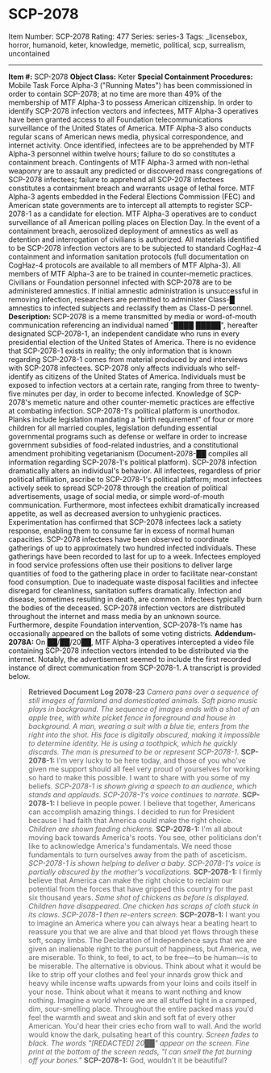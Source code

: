 # SCP-2078
Item Number: SCP-2078
Rating: 477
Series: series-3
Tags: _licensebox, horror, humanoid, keter, knowledge, memetic, political, scp, surrealism, uncontained

---

**Item #:** SCP-2078
**Object Class:** Keter
**Special Containment Procedures:** Mobile Task Force Alpha-3 ("Running Mates") has been commissioned in order to contain SCP-2078; at no time are more than 49% of the membership of MTF Alpha-3 to possess American citizenship. In order to identify SCP-2078 infection vectors and infectees, MTF Alpha-3 operatives have been granted access to all Foundation telecommunications surveillance of the United States of America. MTF Alpha-3 also conducts regular scans of American news media, physical correspondence, and internet activity.
Once identified, infectees are to be apprehended by MTF Alpha-3 personnel within twelve hours; failure to do so constitutes a containment breach. Contingents of MTF Alpha-3 armed with non-lethal weaponry are to assault any predicted or discovered mass congregations of SCP-2078 infectees; failure to apprehend all SCP-2078 infectees constitutes a containment breach and warrants usage of lethal force.
MTF Alpha-3 agents embedded in the Federal Elections Commission (FEC) and American state governments are to intercept all attempts to register SCP-2078-1 as a candidate for election. MTF Alpha-3 operatives are to conduct surveillance of all American polling places on Election Day. In the event of a containment breach, aerosolized deployment of amnestics as well as detention and interrogation of civilians is authorized.
All materials identified to be SCP-2078 infection vectors are to be subjected to standard CogHaz-4 containment and information sanitation protocols (full documentation on CogHaz-4 protocols are available to all members of MTF Alpha-3). All members of MTF Alpha-3 are to be trained in counter-memetic practices. Civilians or Foundation personnel infected with SCP-2078 are to be administered amnestics. If initial amnestic administration is unsuccessful in removing infection, researchers are permitted to administer Class-█ amnestics to infected subjects and reclassify them as Class-D personnel.
**Description:** SCP-2078 is a meme transmitted by media or word-of-mouth communication referencing an individual named "████ █████", hereafter designated SCP-2078-1, an independent candidate who runs in every presidential election of the United States of America. There is no evidence that SCP-2078-1 exists in reality; the only information that is known regarding SCP-2078-1 comes from material produced by and interviews with SCP-2078 infectees. SCP-2078 only affects individuals who self-identify as citizens of the United States of America. Individuals must be exposed to infection vectors at a certain rate, ranging from three to twenty-five minutes per day, in order to become infected. Knowledge of SCP-2078's memetic nature and other counter-memetic practices are effective at combating infection.
SCP-2078-1's political platform is unorthodox. Planks include legislation mandating a "birth requirement" of four or more children for all married couples, legislation defunding essential governmental programs such as defense or welfare in order to increase government subsidies of food-related industries, and a constitutional amendment prohibiting vegetarianism (Document-2078-██ compiles all information regarding SCP-2078-1's political platform).
SCP-2078 infection dramatically alters an individual's behavior. All infectees, regardless of prior political affiliation, ascribe to SCP-2078-1's political platform; most infectees actively seek to spread SCP-2078 through the creation of political advertisements, usage of social media, or simple word-of-mouth communication. Furthermore, most infectees exhibit dramatically increased appetite, as well as decreased aversion to unhygienic practices. Experimentation has confirmed that SCP-2078 infectees lack a satiety response, enabling them to consume far in excess of normal human capacities.
SCP-2078 infectees have been observed to coordinate gatherings of up to approximately two hundred infected individuals. These gatherings have been recorded to last for up to a week. Infectees employed in food service professions often use their positions to deliver large quantities of food to the gathering place in order to facilitate near-constant food consumption. Due to inadequate waste disposal facilities and infectee disregard for cleanliness, sanitation suffers dramatically. Infection and disease, sometimes resulting in death, are common. Infectees typically burn the bodies of the deceased.
SCP-2078 infection vectors are distributed throughout the internet and mass media by an unknown source. Furthermore, despite Foundation intervention, SCP-2078-1’s name has occasionally appeared on the ballots of some voting districts.
**Addendum-2078A:** On ██/██/20██, MTF Alpha-3 operatives intercepted a video file containing SCP-2078 infection vectors intended to be distributed via the internet. Notably, the advertisement seemed to include the first recorded instance of direct communication from SCP-2078-1. A transcript is provided below.
> **Retrieved Document Log 2078-23**
> _Camera pans over a sequence of still images of farmland and domesticated animals. Soft piano music plays in background. The sequence of images ends with a shot of an apple tree, with white picket fence in foreground and house in background. A man, wearing a suit with a blue tie, enters from the right into the shot. His face is digitally obscured, making it impossible to determine identity. He is using a toothpick, which he quickly discards. The man is presumed to be or represent SCP-2078-1._
> **SCP-2078-1:** I'm very lucky to be here today, and those of you who've given me support should all feel very proud of yourselves for working so hard to make this possible. I want to share with you some of my beliefs.
> _SCP-2078-1 is shown giving a speech to an audience, which stands and applauds. SCP-2078-1's voice continues to narrate._
> **SCP-2078-1:** I believe in people power. I believe that together, Americans can accomplish amazing things. I decided to run for President because I had faith that America could make the right choice.
> _Children are shown feeding chickens._
> **SCP-2078-1:** I'm all about moving back towards America's roots. You see, other politicians don't like to acknowledge America's fundamentals. We need those fundamentals to turn ourselves away from the path of asceticism.
> _SCP-2078-1 is shown helping to deliver a baby. SCP-2078-1's voice is partially obscured by the mother's vocalizations._
> **SCP-2078-1:** I firmly believe that America can make the right choice to reclaim our potential from the forces that have gripped this country for the past six thousand years.
> _Same shot of chickens as before is displayed. Children have disappeared. One chicken has scraps of cloth stuck in its claws. SCP-2078-1 then re-enters screen._
> **SCP-2078-1:** I want you to imagine an America where you can always hear a beating heart to reassure you that we are alive and that blood yet flows through these soft, soapy limbs. The Declaration of Independence says that we are given an inalienable right to the pursuit of happiness, but America, we are miserable. To think, to feel, to act, to be free—to be human—is to be miserable. The alternative is obvious. Think about what it would be like to strip off your clothes and feel your innards grow thick and heavy while incense wafts upwards from your loins and coils itself in your nose. Think about what it means to want nothing and know nothing. Imagine a world where we are all stuffed tight in a cramped, dim, sour-smelling place. Throughout the entire packed mass you'd feel the warmth and sweat and skin and soft fat of every other American. You'd hear their cries echo from wall to wall. And the world would know the dark, pulsating heart of this country.
> _Screen fades to black. The words "[REDACTED] 20██" appear on the screen. Fine print at the bottom of the screen reads, "I can smell the fat burning off your bones."_
> **SCP-2078-1:** God, wouldn't it be beautiful?